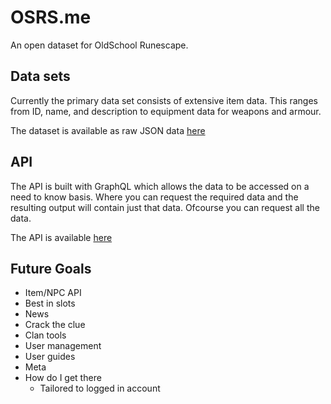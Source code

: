# OSRS.me
An open dataset for OldSchool Runescape.

## Data sets
Currently the primary data set consists of extensive item data. This ranges from ID, name, and description to equipment data for weapons and armour.

The dataset is available as raw JSON data [here](/data/items.json)

## API
The API is built with GraphQL which allows the data to be accessed on a need to know basis. Where you can request the required data and the resulting output will contain just that data. Ofcourse you can request all the data.

The API is available [here](http://osrs.me/api/)
 
## Future Goals
- Item/NPC API
- Best in slots
- News
- Crack the clue
- Clan tools
- User management
- User guides
- Meta
- How do I get there 
    - Tailored to logged in account
